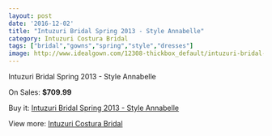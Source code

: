 ```yaml
---
layout: post
date: '2016-12-02'
title: "Intuzuri Bridal Spring 2013 - Style Annabelle"
category: Intuzuri Costura Bridal
tags: ["bridal","gowns","spring","style","dresses"]
image: http://www.idealgown.com/12308-thickbox_default/intuzuri-bridal-spring-2013-style-annabelle.jpg
---
```

Intuzuri Bridal Spring 2013 - Style Annabelle

On Sales: **$709.99**
<a href="https://www.idealgown.com/en/intuzuri-costura-bridal/4972-intuzuri-bridal-spring-2013-style-annabelle.html"><amp-img layout="responsive" width="600" height="600" src="//www.idealgown.com/12308-thickbox_default/intuzuri-bridal-spring-2013-style-annabelle.jpg" alt="Intuzuri Bridal Spring 2013 - Style Annabelle 0" /></a>
<a href="https://www.idealgown.com/en/intuzuri-costura-bridal/4972-intuzuri-bridal-spring-2013-style-annabelle.html"><amp-img layout="responsive" width="600" height="600" src="//www.idealgown.com/12309-thickbox_default/intuzuri-bridal-spring-2013-style-annabelle.jpg" alt="Intuzuri Bridal Spring 2013 - Style Annabelle 1" /></a>

Buy it: [Intuzuri Bridal Spring 2013 - Style Annabelle](https://www.idealgown.com/en/intuzuri-costura-bridal/4972-intuzuri-bridal-spring-2013-style-annabelle.html "Intuzuri Bridal Spring 2013 - Style Annabelle")

View more: [Intuzuri Costura Bridal](https://www.idealgown.com/en/63-intuzuri-costura-bridal "Intuzuri Costura Bridal")